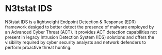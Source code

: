 # N3tstat IDS
N3tstat IDS is a lightweight Endpoint Detection &amp; Response (EDR) framework desiged to better detect the presence of malware employed by an Advanced Cyber Threat (ACT). It provides ACT detection capabilities not present in legacy Intrusion Detection System (IDS) solutions and offers the visibility required by cyber security analysts and network defenders to perform proactive threat hunting.
